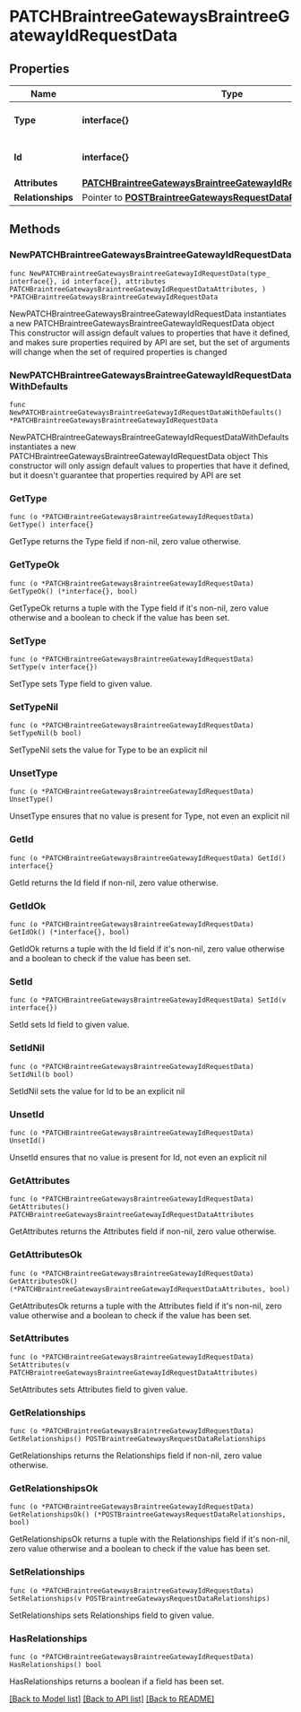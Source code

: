 # PATCHBraintreeGatewaysBraintreeGatewayIdRequestData

## Properties

Name | Type | Description | Notes
------------ | ------------- | ------------- | -------------
**Type** | **interface{}** | The resource&#39;s type | 
**Id** | **interface{}** | The resource&#39;s id | 
**Attributes** | [**PATCHBraintreeGatewaysBraintreeGatewayIdRequestDataAttributes**](PATCHBraintreeGatewaysBraintreeGatewayIdRequestDataAttributes.md) |  | 
**Relationships** | Pointer to [**POSTBraintreeGatewaysRequestDataRelationships**](POSTBraintreeGatewaysRequestDataRelationships.md) |  | [optional] 

## Methods

### NewPATCHBraintreeGatewaysBraintreeGatewayIdRequestData

`func NewPATCHBraintreeGatewaysBraintreeGatewayIdRequestData(type_ interface{}, id interface{}, attributes PATCHBraintreeGatewaysBraintreeGatewayIdRequestDataAttributes, ) *PATCHBraintreeGatewaysBraintreeGatewayIdRequestData`

NewPATCHBraintreeGatewaysBraintreeGatewayIdRequestData instantiates a new PATCHBraintreeGatewaysBraintreeGatewayIdRequestData object
This constructor will assign default values to properties that have it defined,
and makes sure properties required by API are set, but the set of arguments
will change when the set of required properties is changed

### NewPATCHBraintreeGatewaysBraintreeGatewayIdRequestDataWithDefaults

`func NewPATCHBraintreeGatewaysBraintreeGatewayIdRequestDataWithDefaults() *PATCHBraintreeGatewaysBraintreeGatewayIdRequestData`

NewPATCHBraintreeGatewaysBraintreeGatewayIdRequestDataWithDefaults instantiates a new PATCHBraintreeGatewaysBraintreeGatewayIdRequestData object
This constructor will only assign default values to properties that have it defined,
but it doesn't guarantee that properties required by API are set

### GetType

`func (o *PATCHBraintreeGatewaysBraintreeGatewayIdRequestData) GetType() interface{}`

GetType returns the Type field if non-nil, zero value otherwise.

### GetTypeOk

`func (o *PATCHBraintreeGatewaysBraintreeGatewayIdRequestData) GetTypeOk() (*interface{}, bool)`

GetTypeOk returns a tuple with the Type field if it's non-nil, zero value otherwise
and a boolean to check if the value has been set.

### SetType

`func (o *PATCHBraintreeGatewaysBraintreeGatewayIdRequestData) SetType(v interface{})`

SetType sets Type field to given value.


### SetTypeNil

`func (o *PATCHBraintreeGatewaysBraintreeGatewayIdRequestData) SetTypeNil(b bool)`

 SetTypeNil sets the value for Type to be an explicit nil

### UnsetType
`func (o *PATCHBraintreeGatewaysBraintreeGatewayIdRequestData) UnsetType()`

UnsetType ensures that no value is present for Type, not even an explicit nil
### GetId

`func (o *PATCHBraintreeGatewaysBraintreeGatewayIdRequestData) GetId() interface{}`

GetId returns the Id field if non-nil, zero value otherwise.

### GetIdOk

`func (o *PATCHBraintreeGatewaysBraintreeGatewayIdRequestData) GetIdOk() (*interface{}, bool)`

GetIdOk returns a tuple with the Id field if it's non-nil, zero value otherwise
and a boolean to check if the value has been set.

### SetId

`func (o *PATCHBraintreeGatewaysBraintreeGatewayIdRequestData) SetId(v interface{})`

SetId sets Id field to given value.


### SetIdNil

`func (o *PATCHBraintreeGatewaysBraintreeGatewayIdRequestData) SetIdNil(b bool)`

 SetIdNil sets the value for Id to be an explicit nil

### UnsetId
`func (o *PATCHBraintreeGatewaysBraintreeGatewayIdRequestData) UnsetId()`

UnsetId ensures that no value is present for Id, not even an explicit nil
### GetAttributes

`func (o *PATCHBraintreeGatewaysBraintreeGatewayIdRequestData) GetAttributes() PATCHBraintreeGatewaysBraintreeGatewayIdRequestDataAttributes`

GetAttributes returns the Attributes field if non-nil, zero value otherwise.

### GetAttributesOk

`func (o *PATCHBraintreeGatewaysBraintreeGatewayIdRequestData) GetAttributesOk() (*PATCHBraintreeGatewaysBraintreeGatewayIdRequestDataAttributes, bool)`

GetAttributesOk returns a tuple with the Attributes field if it's non-nil, zero value otherwise
and a boolean to check if the value has been set.

### SetAttributes

`func (o *PATCHBraintreeGatewaysBraintreeGatewayIdRequestData) SetAttributes(v PATCHBraintreeGatewaysBraintreeGatewayIdRequestDataAttributes)`

SetAttributes sets Attributes field to given value.


### GetRelationships

`func (o *PATCHBraintreeGatewaysBraintreeGatewayIdRequestData) GetRelationships() POSTBraintreeGatewaysRequestDataRelationships`

GetRelationships returns the Relationships field if non-nil, zero value otherwise.

### GetRelationshipsOk

`func (o *PATCHBraintreeGatewaysBraintreeGatewayIdRequestData) GetRelationshipsOk() (*POSTBraintreeGatewaysRequestDataRelationships, bool)`

GetRelationshipsOk returns a tuple with the Relationships field if it's non-nil, zero value otherwise
and a boolean to check if the value has been set.

### SetRelationships

`func (o *PATCHBraintreeGatewaysBraintreeGatewayIdRequestData) SetRelationships(v POSTBraintreeGatewaysRequestDataRelationships)`

SetRelationships sets Relationships field to given value.

### HasRelationships

`func (o *PATCHBraintreeGatewaysBraintreeGatewayIdRequestData) HasRelationships() bool`

HasRelationships returns a boolean if a field has been set.


[[Back to Model list]](../README.md#documentation-for-models) [[Back to API list]](../README.md#documentation-for-api-endpoints) [[Back to README]](../README.md)


